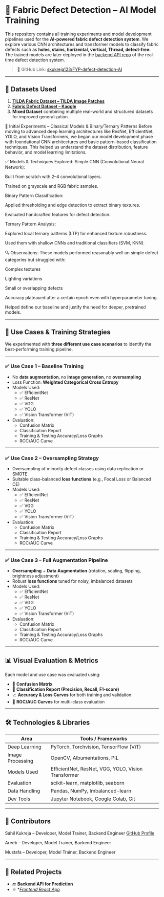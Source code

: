# 🧠 Fabric Defect Detection – AI Model Training

This repository contains all training experiments and model development pipelines used for the **AI-powered fabric defect detection system**. We explore various CNN architectures and transformer models to classify fabric defects such as **holes, stains, horizental, vertical, Thread, defect-free**. The trained models are later deployed in the [backend API repo](https://github.com/skukreja123/FYP-defect-dection-backend) of the real-time defect detection system.

> 📍 GitHub Link: [skukreja123/FYP-defect-detection-AI](https://github.com/skukreja123/FYP-defect-detection-AI)

---

## 📂 Datasets Used

1. **[TILDA Fabric Dataset – TILDA Image Patches](https://www.kaggle.com/datasets/angelolmg/tilda-400-64x64-patches)**
2. **[Fabric Defect Dataset – Kaggle](https://www.kaggle.com/datasets/k213080/fabric-defect-dataset)**
3. **Mixed Dataset** combining multiple real-world and structured datasets for improved generalization.



🧪 Initial Experiments – Classical Models & Binary/Ternary Patterns
Before moving to advanced deep learning architectures like ResNet, EfficientNet, YOLO, and Vision Transformers, we began our model development phase with foundational CNN architectures and basic pattern-based classification techniques. This helped us understand the dataset distribution, feature behavior, and model learning limitations.

✅ Models & Techniques Explored:
Simple CNN (Convolutional Neural Network):

Built from scratch with 2–4 convolutional layers.

Trained on grayscale and RGB fabric samples.

Binary Pattern Classification:

Applied thresholding and edge detection to extract binary textures.

Evaluated handcrafted features for defect detection.

Ternary Pattern Analysis:

Explored local ternary patterns (LTP) for enhanced texture robustness.

Used them with shallow CNNs and traditional classifiers (SVM, KNN).

🔍 Observations:
These models performed reasonably well on simple defect categories but struggled with:

Complex textures

Lighting variations

Small or overlapping defects

Accuracy plateaued after a certain epoch even with hyperparameter tuning.

Helped define our baseline and justify the need for deeper, pretrained models.


---

## 🎯 Use Cases & Training Strategies

We experimented with **three different use case scenarios** to identify the best-performing training pipeline.

---

### ✅ Use Case 1 – Baseline Training

- No **data augmentation**, no **image generation**, no **oversampling**
- Loss Function: **Weighted Categorical Cross Entropy**
- Models Used:
  - ✅ EfficientNet
  - ✅ ResNet
  - ✅ VGG
  - ✅ YOLO
  - ✅ Vision Transformer (ViT)
- Evaluation:
  - Confusion Matrix
  - Classification Report
  - Training & Testing Accuracy/Loss Graphs
  - ROC/AUC Curve

---

### ✅ Use Case 2 – Oversampling Strategy

- Oversampling of minority defect classes using data replication or SMOTE
- Suitable class-balanced **loss functions** (e.g., Focal Loss or Balanced CE)
- Models Used:
  - ✅ EfficientNet
  - ✅ ResNet
  - ✅ VGG
  - ✅ YOLO
  - ✅ Vision Transformer (ViT)
- Evaluation:
  - Confusion Matrix
  - Classification Report
  - Training & Testing Accuracy/Loss Graphs
  - ROC/AUC Curve

---

### ✅ Use Case 3 – Full Augmentation Pipeline

- **Oversampling** + **Data Augmentation** (rotation, scaling, flipping, brightness adjustment)
- Robust **loss functions** tuned for noisy, imbalanced datasets
- Models Used:
  - ✅ EfficientNet
  - ✅ ResNet
  - ✅ VGG
  - ✅ YOLO
  - ✅ Vision Transformer (ViT)
- Evaluation:
  - Confusion Matrix
  - Classification Report
  - Training & Testing Accuracy/Loss Graphs
  - ROC/AUC Curve

---

## 📊 Visual Evaluation & Metrics

Each model and use case was evaluated using:

- 📌 **Confusion Matrix**  
- 📌 **Classification Report (Precision, Recall, F1-score)**
- 📈 **Accuracy & Loss Curves** for both training and validation
- 🧪 **ROC/AUC Curves** for multi-class evaluation

---

## 🛠 Technologies & Libraries

| Area              | Tools / Frameworks                              |
|-------------------|--------------------------------------------------|
| Deep Learning     | PyTorch, Torchvision, TensorFlow (ViT)           |
| Image Processing  | OpenCV, Albumentations, PIL                      |
| Models Used       | EfficientNet, ResNet, VGG, YOLO, Vision Transformer |
| Evaluation        | scikit-learn, matplotlib, seaborn                |
| Data Handling     | Pandas, NumPy, Imbalanced-learn                  |
| Dev Tools         | Jupyter Notebook, Google Colab, Git              |




---

## 🤝 Contributors

  Sahil Kukreja – Developer, Model Trainer, Backend Engineer
   [GitHub Profile](https://github.com/skukreja123)

Areeb – Developer, Model Trainer, Backend Engineer

Mustafa – Developer, Model Trainer, Backend Engineer
 

---

## 🔗 Related Projects

- 🔙 **[Backend API for Prediction](https://github.com/skukreja123/FYP-defect-dection-backend)**
- ⚛️ **[Frontend React App](https://github.com/skukreja123/FYP-defect-detection-frontend)*




